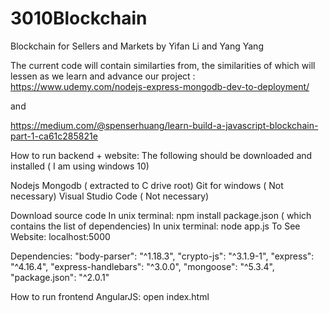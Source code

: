 # 3010Blockchain
Blockchain for Sellers and Markets
by Yifan Li and Yang Yang

The current code will contain similarties from, the similarities of which will lessen as we learn and advance our project :
https://www.udemy.com/nodejs-express-mongodb-dev-to-deployment/

and

https://medium.com/@spenserhuang/learn-build-a-javascript-blockchain-part-1-ca61c285821e


How to run backend + website:
The following should be downloaded and installed ( I am using windows 10)

Nodejs
Mongodb ( extracted to C drive root) 
Git for windows ( Not necessary)
Visual Studio Code ( Not necessary)

Download source code
In unix terminal: npm install package.json ( which contains the list of dependencies)
In unix terminal: node app.js
To See Website: localhost:5000

Dependencies:
    "body-parser": "^1.18.3",
    "crypto-js": "^3.1.9-1",
    "express": "^4.16.4",
    "express-handlebars": "^3.0.0",
    "mongoose": "^5.3.4",
    "package.json": "^2.0.1"
	
How to run frontend AngularJS:
open index.html


	

